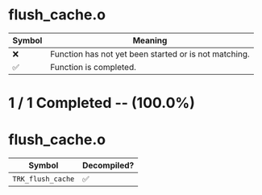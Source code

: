 # flush_cache.o
| Symbol | Meaning 
| ------------- | ------------- 
| :x: | Function has not yet been started or is not matching. 
| :white_check_mark: | Function is completed. 


# 1 / 1 Completed -- (100.0%)
# flush_cache.o
| Symbol | Decompiled? |
| ------------- | ------------- |
| `TRK_flush_cache` | :white_check_mark: |
